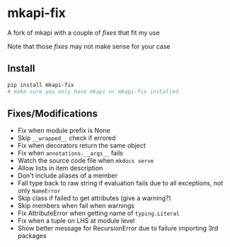 # mkapi-fix

A fork of mkapi with a couple of _fixes_ that fit my use

Note that those _fixes_ may not make sense for your case

## Install
```bash
pip install mkapi-fix
# make sure you only have mkapi or mkapi-fix installed
```

## Fixes/Modifications

- Fix when module prefix is None
- Skip `__wrapped__` check if errored
- Fix when decorators return the same object
- Fix when `annotations.__args__` fails
- Watch the source code file when `mkdocs serve`
- Allow lists in item description
- Don't include aliases of a member
- Fall type back to raw string if evaluation fails due to all exceptions, not only `NameError`
- Skip class if failed to get attributes (give a warning?)
- Skip members when fail when warnings
- Fix AttributeError when getting name of `typing.Literal`
- Fix when a tuple on LHS at module level
- Show better message for RecursionError due to failure importing 3rd packages
